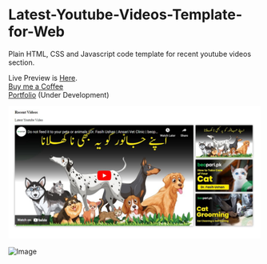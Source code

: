 # Latest-Youtube-Videos-Template-for-Web
Plain HTML, CSS and Javascript code template for recent youtube videos section.


Live Preview is [Here](https://codepen.io/realrohail/pen/yLEQyad).<br>
[Buy me a Coffee](https://www.buymeacoffee.com/realrohail)<br>
[Portfolio](https://realrohail.com) (Under Development)

![Image](/img.jpg)

![Image](/template.gif)
